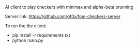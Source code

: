 AI client to play checkers with minimax and alpha-beta prunning

Server link: https://github.com/gf0x/foai-checkers-server 


To run the the client:

- pip install -r requirements.txt
- python main.py
